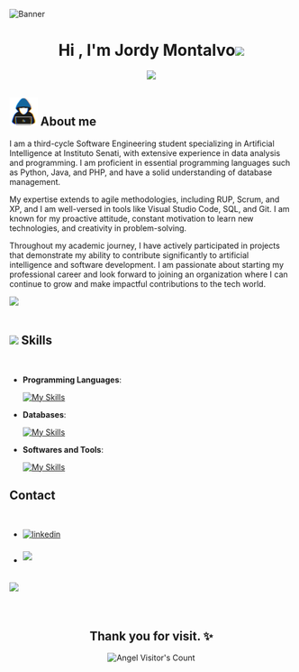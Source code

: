 ![Banner](https://github.com/JordyMontalvo/JordyMontalvo/raw/master/banner.gif)






<h1 align="center"><b>Hi , I'm Jordy Montalvo</b><img src="https://media.giphy.com/media/hvRJCLFzcasrR4ia7z/giphy.gif" width="35"></h1>

<p align="center">
  <a href="https://github.com/DenverCoder1/readme-typing-svg"><img src="https://readme-typing-svg.herokuapp.com?font=Time+New+Roman&color=cyan&size=25&center=true&vCenter=true&width=600&height=100&lines=++;Software+Engginer"></a>
</p>

	
## <picture><img src = "https://github.com/0xAbdulKhalid/0xAbdulKhalid/raw/main/assets/mdImages/about_me.gif" width = 50px></picture> **About me**

I am a third-cycle Software Engineering student specializing in Artificial Intelligence at Instituto Senati, with extensive experience in data analysis and programming. I am proficient in essential programming languages such as Python, Java, and PHP, and have a solid understanding of database management.

My expertise extends to agile methodologies, including RUP, Scrum, and XP, and I am well-versed in tools like Visual Studio Code, SQL, and Git. I am known for my proactive attitude, constant motivation to learn new technologies, and creativity in problem-solving.

Throughout my academic journey, I have actively participated in projects that demonstrate my ability to contribute significantly to artificial intelligence and software development. I am passionate about starting my professional career and look forward to joining an organization where I can continue to grow and make impactful contributions to the tech world.









<img src="https://user-images.githubusercontent.com/73097560/115834477-dbab4500-a447-11eb-908a-139a6edaec5c.gif"><br><br>

## <img src="https://media2.giphy.com/media/QssGEmpkyEOhBCb7e1/giphy.gif?cid=ecf05e47a0n3gi1bfqntqmob8g9aid1oyj2wr3ds3mg700bl&rid=giphy.gif" width ="25"><b> Skills</b>
<br>

<p align="center">

- **Programming Languages**:
    
    [![My Skills](https://skillicons.dev/icons?i=js,ts,py,php,java)](https://skillicons.dev)


- **Databases**:

    [![My Skills](https://skillicons.dev/icons?i=mysql,sqlite,postgres,mongodb)](https://skillicons.dev)


- **Softwares and Tools**:

    [![My Skills](https://skillicons.dev/icons?i=express,vscode,git,github,css,html)](https://skillicons.dev)



## <b> Contact</b>
<br>
<div align='left'>

<ul>

<li>
<a href="https://www.linkedin.com/in/jordy-joseph-montalvo-" target="_blank">
<img src="https://img.shields.io/badge/linkedin:  Jordy Montalvo-%2300acee.svg?color=405DE6&style=for-the-badge&logo=linkedin&logoColor=white" alt=linkedin style="margin-bottom: 5px;"/>
</a>
</li>

<br>

<li>
<a href="mailto:jordyjosephmontalvo@gmail.com" target="_blank">
<img src="https://img.shields.io/badge/gmail:  Jordy Montalvo-%23EA4335.svg?style=for-the-badge&logo=gmail&logoColor=white" t=mail style="margin-bottom: 5px;" />
</a>
</li>
	
</ul>
</div>

<br>
<img src="https://user-images.githubusercontent.com/73097560/115834477-dbab4500-a447-11eb-908a-139a6edaec5c.gif">
<br>
<br>
<br>

<div align='center'>

## <b>Thank you for visit. ✨</b>

</div>
<div>
	<p align="center"><img src="https://profile-counter.glitch.me/{JordyMontalvo}/count.svg" alt="Angel Visitor's Count" /></p>
</div>




